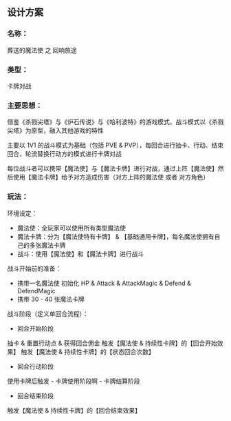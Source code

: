 ## 设计方案

### 名称：

葬送的魔法使 之 回响旅途

### 类型：

卡牌对战

### 主要思想：

借鉴《杀戮尖塔》与《炉石传说》与《哈利波特》的游戏模式，战斗模式以《杀戮尖塔》为原型，融入其他游戏的特性

主要以 1V1 的战斗模式为基础（包括 PVE & PVP），每回合进行抽卡、行动、结束回合，轮流替换行动方的模式进行卡牌对战

每位战斗者可以携带【魔法使】与【魔法卡牌】进行对战，通过上阵【魔法使】然后使用【魔法卡牌】给予对方造成伤害（对方上阵的魔法使 或者 对方角色）

### 玩法：

环境设定：

- 魔法使：全玩家可以使用所有类型魔法使
- 魔法卡牌：分为【魔法使特有卡牌】 & 【基础通用卡牌】，每名魔法使拥有自己的多张魔法卡牌
- 战斗：使用【魔法使】和【魔法卡牌】进行战斗


战斗开始前的准备：

- 携带一名魔法使 初始化 HP & Attack & AttackMagic & Defend & DefendMagic
- 携带 30 - 40 张魔法卡牌

战斗阶段（定义单回合流程）：

- 回合开始阶段

抽卡 & 重置行动点 & 获得回合佣金
触发【魔法使 & 持续性卡牌】的【回合开始效果】
触发【魔法使 & 持续性卡牌】的【状态回合次数】


- 回合行动阶段

使用卡牌后触发
    - 卡牌使用阶段啊
    - 卡牌结算阶段


- 回合结束阶段

触发【魔法使 & 持续性卡牌】的【回合结束效果】




